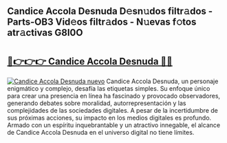 ## Candice Accola Desnuda D𝚎sn𝚞dos filtr𝚊dos - Parts-OB3 Vid𝚎os filtr𝚊dos - N𝚞evas f𝚘tos atr𝚊ctivas G8I0O

# <h2><a href="http://mb8n58.tromn.icu/?c=Candice+Accola+Desnuda">🔗👉👉👉 Candice Accola Desnuda 🔗🔗</a></h2>

[![Candice Accola Desnuda nuevo](https://i.imgur.com/pEAQMta.gif)](http://mb8n58.tromn.icu/?c=Candice+Accola+Desnuda)
Candice Accola Desnuda, un personaje enigmático y complejo, desafía las etiquetas simples. Su enfoque único para crear una presencia en línea ha fascinado y provocado observadores, generando debates sobre moralidad, autorrepresentación y las complejidades de las sociedades digitales. A pesar de la incertidumbre de sus próximas acciones, su impacto en los medios digitales es profundo. Armado con un espíritu inquebrantable y un atractivo innegable, el alcance de Candice Accola Desnuda en el universo digital no tiene límites.
